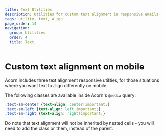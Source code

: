 ```yaml
---
title: Text Utilities
description: Utilities for custom text alignment in responsive emails
tags: utility, text, align
page_order: 14
navigation:
  group: Utilities
  order: 4
  title: Text
---
```


# Custom text alignment on mobile

Acorn includes three text alignment responsive utilities, for those situations where you want text to align differently on mobile.

The following classes are available inside Acorn's `@media` query:

```css
.text-sm-center {text-align: center!important;}
.text-sm-left {text-align: left!important;}
.text-sm-right {text-align: right!important;}
```

Do note that text alignment will not be inherited by nested cells - you will need to add the class on them, instead of the parent.
